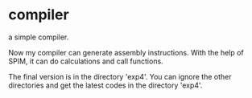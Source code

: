 compiler
========

a simple compiler.

Now my compiler can generate assembly instructions. With the help of SPIM, it can do calculations and call functions.

The final version is in the directory 'exp4'. You can ignore the other directories and get the latest codes in the directory 'exp4'.
